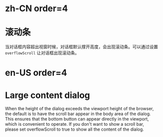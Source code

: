 # zh-CN order=4

# 滚动条

当对话框内容超出视窗时候，对话框默认撑开高度，会出现滚动条。可以通过设置 `overflowScroll` 让对话框出现滚动条。

# en-US order=4

# Large content dialog

When the height of the dialog exceeds the viewport height of the browser, the default is to have the scroll bar appear in the body area of the dialog. This ensures that the bottom button can appear directly in the viewport, which is convenient to operate. If you don't want to show a scroll bar, please set overflowScroll to true to show all the content of the dialog.
